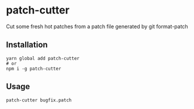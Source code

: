 # patch-cutter

Cut some fresh hot patches from a patch file generated by git format-patch

## Installation

```shell
yarn global add patch-cutter
# or
npm i -g patch-cutter
```

## Usage

```shell
patch-cutter bugfix.patch
```